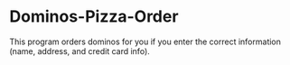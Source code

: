 # Dominos-Pizza-Order
This program orders dominos for you if you enter the correct information (name, address, and credit card info).
